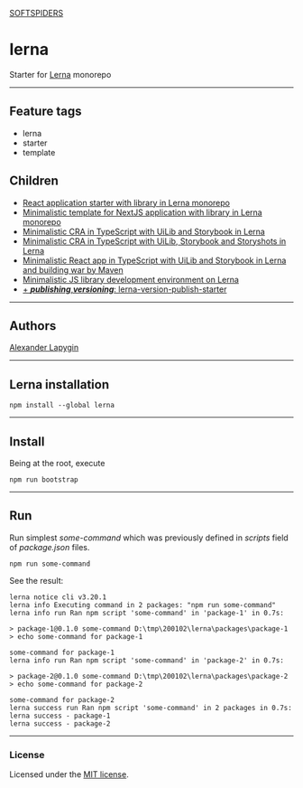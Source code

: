 [SOFTSPIDERS](https://github.com/softspiders/softspiders)

# lerna

Starter for [Lerna](https://lerna.js.org/) monorepo

---

## Feature tags

- lerna
- starter
- template

## Children
- [React application starter with library in Lerna monorepo](https://github.com/softspiders/lerna-react-lib-starter)
- [Minimalistic template for NextJS application with library in Lerna monorepo](https://github.com/softspiders/lerna-next-with-lib)
- [Minimalistic CRA in TypeScript with UiLib and Storybook in Lerna](https://github.com/softspiders/cra-ts-uilib-storybook-lerna)
- [Minimalistic CRA in TypeScript with UiLib, Storybook and Storyshots in Lerna](https://github.com/softspiders/cra-ts-uilib-storybook-storyshots-lerna)
- [Minimalistic React app in TypeScript with UiLib and Storybook in Lerna and building war by Maven](https://github.com/softspiders/cra-ts-uilib-storybook-lerna-mvn-war)
- [Minimalistic JS library development environment on Lerna](https://github.com/softspiders/lerna-lib-app-starter)
- [+ ***publishing***,***versioning***: lerna-version-publish-starter](https://github.com/softspiders/lerna-version-publish-starter)

---
## Authors

[Alexander Lapygin](https://github.com/AlexanderLapygin)

---

## Lerna installation

```
npm install --global lerna
```
---

## Install

Being at the root, execute

```
npm run bootstrap
```

---

## Run

Run simplest *some-command* which was previously defined in *scripts* field of *package.json* files.

```
npm run some-command
```

See the result:

```
lerna notice cli v3.20.1
lerna info Executing command in 2 packages: "npm run some-command"
lerna info run Ran npm script 'some-command' in 'package-1' in 0.7s:

> package-1@0.1.0 some-command D:\tmp\200102\lerna\packages\package-1
> echo some-command for package-1

some-command for package-1
lerna info run Ran npm script 'some-command' in 'package-2' in 0.7s:

> package-2@0.1.0 some-command D:\tmp\200102\lerna\packages\package-2
> echo some-command for package-2

some-command for package-2
lerna success run Ran npm script 'some-command' in 2 packages in 0.7s:
lerna success - package-1
lerna success - package-2

```
---

### License

Licensed under the [MIT license](./LICENSE). 

